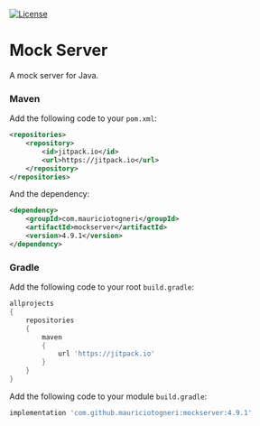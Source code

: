 [![License](https://img.shields.io/badge/license-MIT-green.svg)](https://github.com/mauriciotogneri/mockserver-java/blob/master/LICENSE.md)

# Mock Server
A mock server for Java.

### Maven

Add the following code to your `pom.xml`:

```xml
<repositories>
    <repository>
        <id>jitpack.io</id>
        <url>https://jitpack.io</url>
    </repository>
</repositories>
```

And the dependency:

```xml
<dependency>
    <groupId>com.mauriciotogneri</groupId>
    <artifactId>mockserver</artifactId>
    <version>4.9.1</version>
</dependency>
```

### Gradle

Add the following code to your root `build.gradle`:

```groovy
allprojects
{
    repositories
    {
        maven
        {
            url 'https://jitpack.io'
        }
    }
}
```

Add the following code to your module `build.gradle`:
```groovy
implementation 'com.github.mauriciotogneri:mockserver:4.9.1'
```